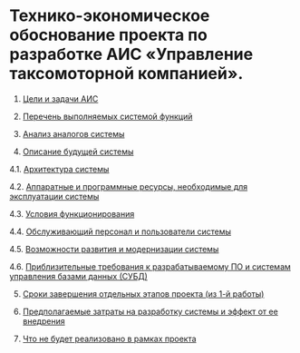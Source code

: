 # Технико-экономическое обоснование проекта по разработке АИС «Управление таксомоторной компанией».

1. [Цели и задачи АИС](01.md)

2. [Перечень выполняемых системой функций](02.md)

3. [Анализ аналогов системы](03.md)

4. [Описание будущей системы](04.md)

  4.1. [Архитектура системы](4-1.md)

  4.2. [Аппаратные и программные ресурсы, необходимые для эксплуатации системы](4-2.md)

  4.3. [Условия функционирования](4-3.md)

  4.4. [Обслуживающий персонал и пользователи системы](4-4.md)

  4.5. [Возможности развития и модернизации системы](4-5.md)

  4.6. [Приблизительные требования к разрабатываемому ПО и системам управления базами данных (СУБД)](4-6.md)

5. [Сроки завершения отдельных этапов проекта (из 1-й работы)](05.md)

6. [Предполагаемые затраты на разработку системы и эффект от ее внедрения](06.md)

7. [Что не будет реализовано в рамках проекта](07.md)
